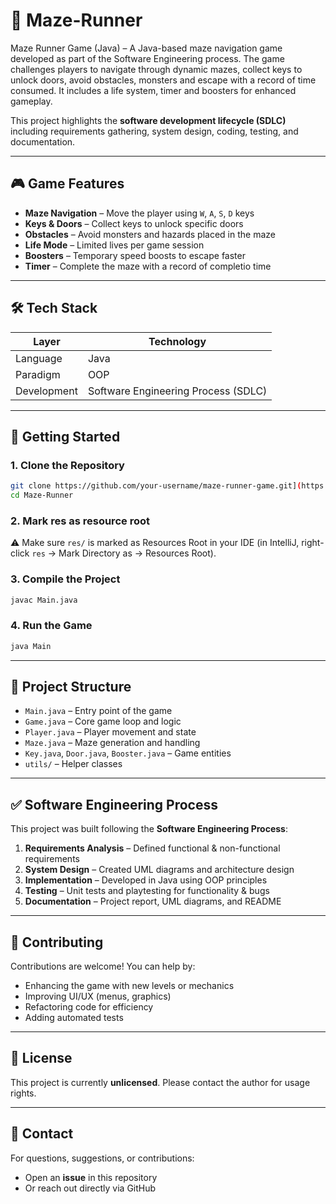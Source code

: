 # 🏃 Maze-Runner
Maze Runner Game (Java) – A Java-based maze navigation game developed as part of the Software Engineering process. The game challenges players to navigate through dynamic mazes, collect keys to unlock doors, avoid obstacles, monsters and escape with a record of time consumed. It includes a life system, timer and boosters for enhanced gameplay.

This project highlights the **software development lifecycle (SDLC)** including requirements gathering, system design, coding, testing, and documentation.

---

## 🎮 Game Features

- **Maze Navigation** – Move the player using `W`, `A`, `S`, `D` keys  
- **Keys & Doors** – Collect keys to unlock specific doors  
- **Obstacles** – Avoid monsters and hazards placed in the maze  
- **Life Mode** – Limited lives per game session  
- **Boosters** – Temporary speed boosts to escape faster  
- **Timer** – Complete the maze with a record of completio time

---

## 🛠️ Tech Stack

| Layer        | Technology  |
|--------------|-------------|
| Language     | Java        |
| Paradigm     | OOP         |
| Development  | Software Engineering Process (SDLC) |

---

## 🚀 Getting Started

### 1. Clone the Repository
```bash
git clone https://github.com/your-username/maze-runner-game.git](https://github.com/Shirleyngshuetling/Maze-Runner.git
cd Maze-Runner
````
### 2. Mark res as resource root
⚠️ Make sure `res/` is marked as Resources Root in your IDE (in IntelliJ, right-click `res` → Mark Directory as → Resources Root).

### 3. Compile the Project

```bash
javac Main.java
```

### 4. Run the Game

```bash
java Main
```

---

## 📂 Project Structure

* `Main.java` – Entry point of the game
* `Game.java` – Core game loop and logic
* `Player.java` – Player movement and state
* `Maze.java` – Maze generation and handling
* `Key.java`, `Door.java`, `Booster.java` – Game entities
* `utils/` – Helper classes

---

## ✅ Software Engineering Process

This project was built following the **Software Engineering Process**:

1. **Requirements Analysis** – Defined functional & non-functional requirements
2. **System Design** – Created UML diagrams and architecture design
3. **Implementation** – Developed in Java using OOP principles
4. **Testing** – Unit tests and playtesting for functionality & bugs
5. **Documentation** – Project report, UML diagrams, and README

---

## 🤝 Contributing

Contributions are welcome! You can help by:

* Enhancing the game with new levels or mechanics
* Improving UI/UX (menus, graphics)
* Refactoring code for efficiency
* Adding automated tests

---

## 📜 License

This project is currently **unlicensed**. Please contact the author for usage rights.

---

## 📧 Contact

For questions, suggestions, or contributions:

* Open an **issue** in this repository
* Or reach out directly via GitHub
